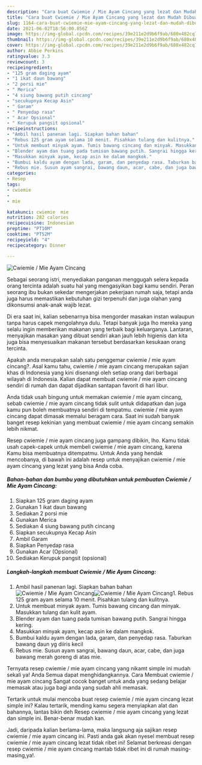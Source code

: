 ```yaml
---
description: "Cara buat Cwiemie / Mie Ayam Cincang yang lezat dan Mudah Dibuat"
title: "Cara buat Cwiemie / Mie Ayam Cincang yang lezat dan Mudah Dibuat"
slug: 1164-cara-buat-cwiemie-mie-ayam-cincang-yang-lezat-dan-mudah-dibuat
date: 2021-06-02T18:56:00.856Z
image: https://img-global.cpcdn.com/recipes/39e211e2d9b6f9ab/680x482cq70/cwiemie-mie-ayam-cincang-foto-resep-utama.jpg
thumbnail: https://img-global.cpcdn.com/recipes/39e211e2d9b6f9ab/680x482cq70/cwiemie-mie-ayam-cincang-foto-resep-utama.jpg
cover: https://img-global.cpcdn.com/recipes/39e211e2d9b6f9ab/680x482cq70/cwiemie-mie-ayam-cincang-foto-resep-utama.jpg
author: Abbie Perkins
ratingvalue: 3.3
reviewcount: 3
recipeingredient:
- "125 gram daging ayam"
- "1 ikat daun bawang"
- "2 porsi mie"
- " Merica"
- "4 siung bawang putih cincang"
- "secukupnya Kecap Asin"
- " Garam"
- " Penyedap rasa"
- " Acar Opsional"
- " Kerupuk pangsit opsional"
recipeinstructions:
- "Ambil hasil panenan lagi. Siapkan bahan bahan"
- "Rebus 125 gram ayam selama 10 menit. Pisahkan tulang dan kulitnya."
- "Untuk membuat minyak ayam. Tumis bawang cincang dan minyak. Masukkan tulang dan kulit ayam."
- "Blender ayam dan tuang pada tumisan bawang putih. Sangrai hingga kering."
- "Masukkan minyak ayam, kecap asin ke dalam mangkok."
- "Bumbui kaldu ayam dengan lada, garam, dan penyedap rasa. Taburkan bawang daun yg diiris kecil"
- "Rebus mie. Susun ayam sangrai, bawang daun, acar, cabe, dan juga bawang merah goreng di atas mie."
categories:
- Resep
tags:
- cwiemie
- 
- mie

katakunci: cwiemie  mie 
nutrition: 282 calories
recipecuisine: Indonesian
preptime: "PT10M"
cooktime: "PT52M"
recipeyield: "4"
recipecategory: Dinner

---
```



![Cwiemie / Mie Ayam Cincang](https://img-global.cpcdn.com/recipes/39e211e2d9b6f9ab/680x482cq70/cwiemie-mie-ayam-cincang-foto-resep-utama.jpg)

Sebagai seorang istri, menyediakan panganan menggugah selera kepada orang tercinta adalah suatu hal yang mengasyikan bagi kamu sendiri. Peran seorang ibu bukan sekedar mengerjakan pekerjaan rumah saja, tetapi anda juga harus memastikan kebutuhan gizi terpenuhi dan juga olahan yang dikonsumsi anak-anak wajib lezat.

Di era  saat ini, kalian sebenarnya bisa mengorder masakan instan walaupun tanpa harus capek mengolahnya dulu. Tetapi banyak juga lho mereka yang selalu ingin memberikan makanan yang terbaik bagi keluarganya. Lantaran, menyajikan masakan yang dibuat sendiri akan jauh lebih higienis dan kita juga bisa menyesuaikan makanan tersebut berdasarkan kesukaan orang tercinta. 



Apakah anda merupakan salah satu penggemar cwiemie / mie ayam cincang?. Asal kamu tahu, cwiemie / mie ayam cincang merupakan sajian khas di Indonesia yang kini disenangi oleh setiap orang dari berbagai wilayah di Indonesia. Kalian dapat membuat cwiemie / mie ayam cincang sendiri di rumah dan dapat dijadikan santapan favorit di hari libur.

Anda tidak usah bingung untuk memakan cwiemie / mie ayam cincang, sebab cwiemie / mie ayam cincang tidak sulit untuk didapatkan dan juga kamu pun boleh membuatnya sendiri di tempatmu. cwiemie / mie ayam cincang dapat dimasak memalui beragam cara. Saat ini sudah banyak banget resep kekinian yang membuat cwiemie / mie ayam cincang semakin lebih nikmat.

Resep cwiemie / mie ayam cincang juga gampang dibikin, lho. Kamu tidak usah capek-capek untuk membeli cwiemie / mie ayam cincang, karena Kamu bisa membuatnya ditempatmu. Untuk Anda yang hendak mencobanya, di bawah ini adalah resep untuk menyajikan cwiemie / mie ayam cincang yang lezat yang bisa Anda coba.

<!--inarticleads1-->

##### Bahan-bahan dan bumbu yang dibutuhkan untuk pembuatan Cwiemie / Mie Ayam Cincang:

1. Siapkan 125 gram daging ayam
1. Gunakan 1 ikat daun bawang
1. Sediakan 2 porsi mie
1. Gunakan  Merica
1. Sediakan 4 siung bawang putih cincang
1. Siapkan secukupnya Kecap Asin
1. Ambil  Garam
1. Siapkan  Penyedap rasa
1. Gunakan  Acar (Opsional)
1. Sediakan  Kerupuk pangsit (opsional)




<!--inarticleads2-->

##### Langkah-langkah membuat Cwiemie / Mie Ayam Cincang:

1. Ambil hasil panenan lagi. Siapkan bahan bahan
<img src="https://img-global.cpcdn.com/steps/daefcad3636db851/160x128cq70/cwiemie-mie-ayam-cincang-langkah-memasak-1-foto.jpg" alt="Cwiemie / Mie Ayam Cincang"><img src="https://img-global.cpcdn.com/steps/89fe66d83caa5c72/160x128cq70/cwiemie-mie-ayam-cincang-langkah-memasak-1-foto.jpg" alt="Cwiemie / Mie Ayam Cincang">1. Rebus 125 gram ayam selama 10 menit. Pisahkan tulang dan kulitnya.
1. Untuk membuat minyak ayam. Tumis bawang cincang dan minyak. Masukkan tulang dan kulit ayam.
1. Blender ayam dan tuang pada tumisan bawang putih. Sangrai hingga kering.
1. Masukkan minyak ayam, kecap asin ke dalam mangkok.
1. Bumbui kaldu ayam dengan lada, garam, dan penyedap rasa. Taburkan bawang daun yg diiris kecil
1. Rebus mie. Susun ayam sangrai, bawang daun, acar, cabe, dan juga bawang merah goreng di atas mie.




Ternyata resep cwiemie / mie ayam cincang yang nikamt simple ini mudah sekali ya! Anda Semua dapat menghidangkannya. Cara Membuat cwiemie / mie ayam cincang Sangat cocok banget untuk anda yang sedang belajar memasak atau juga bagi anda yang sudah ahli memasak.

Tertarik untuk mulai mencoba buat resep cwiemie / mie ayam cincang lezat simple ini? Kalau tertarik, mending kamu segera menyiapkan alat dan bahannya, lantas bikin deh Resep cwiemie / mie ayam cincang yang lezat dan simple ini. Benar-benar mudah kan. 

Jadi, daripada kalian berlama-lama, maka langsung aja sajikan resep cwiemie / mie ayam cincang ini. Pasti anda gak akan nyesel membuat resep cwiemie / mie ayam cincang lezat tidak ribet ini! Selamat berkreasi dengan resep cwiemie / mie ayam cincang mantab tidak ribet ini di rumah masing-masing,ya!.

